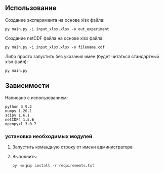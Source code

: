 ## Использование

Создание эксперимента на основе xlsx файла:
    
    py main.py -i input_xlsx.xlsx -o out_experiment

Создание netCDF файла на основе xlsx файла:

    py main.py -i input_xlsx.xlsx -o filename.cdf

Либо просто запустить без указания имен (будет читаться стандартный xlsx файл):

    py main.py

## Зависимости
    
Написано с использованием:

    python 3.9.2
    numpy 1.20.1
    scipy 1.6.1
    netCDF4 1.5.6
    openpyxl 3.0.7
    
### установка необходимых модулей
1) Запустить командную строку от имени администратора
2) Выполнить:

       py -m pip install -r requirements.txt
